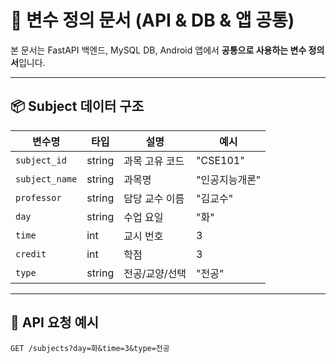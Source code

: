 # 📘 변수 정의 문서 (API & DB & 앱 공통)

본 문서는 FastAPI 백엔드, MySQL DB, Android 앱에서 **공통으로 사용하는 변수 정의서**입니다.

---

## 📦 Subject 데이터 구조

| 변수명        | 타입   | 설명              | 예시           |
|--------------|--------|-------------------|----------------|
| `subject_id` | string | 과목 고유 코드     | "CSE101"       |
| `subject_name`       | string | 과목명            | "인공지능개론" |
| `professor`  | string | 담당 교수 이름     | "김교수"       |
| `day`        | string | 수업 요일          | "화"           |
| `time`       | int    | 교시 번호          | 3              |
| `credit`     | int    | 학점              | 3              |
| `type`       | string | 전공/교양/선택     | "전공"         |

---

## 📨 API 요청 예시

```http
GET /subjects?day=화&time=3&type=전공
